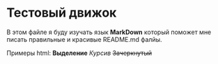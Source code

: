 Тестовый движок
=====================

В этом файле я буду изучать язык **MarkDown** который поможет мне писать правильные и красивые README.md фалйы.


Примеры html:
<strong>Выделение</strong>
<em>Курсив</em>
<del>Зачеркнутый</del>
